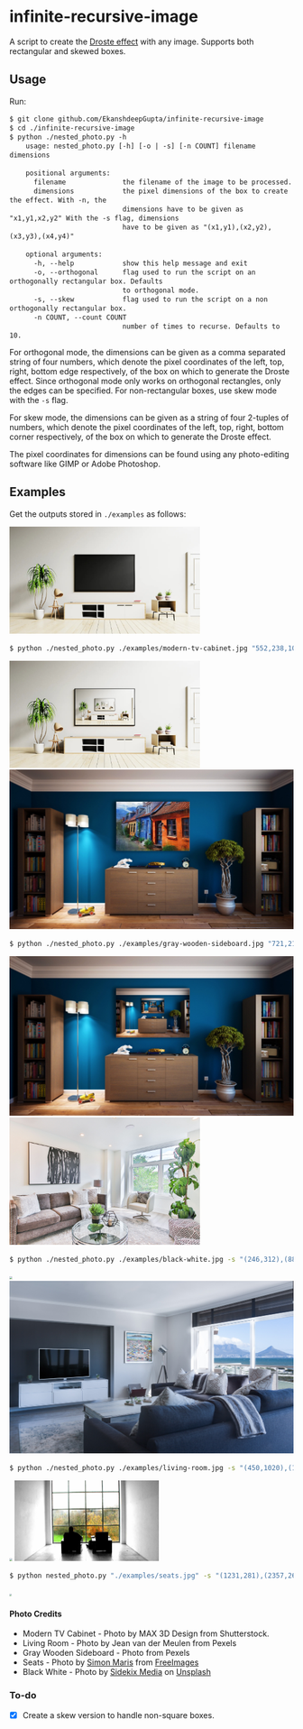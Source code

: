 # infinite-recursive-image
A script to create the [Droste effect](https://en.wikipedia.org/wiki/Droste_effect) with any image. Supports both rectangular and skewed boxes.

## Usage

Run:

```
$ git clone github.com/EkanshdeepGupta/infinite-recursive-image
$ cd ./infinite-recursive-image
$ python ./nested_photo.py -h
    usage: nested_photo.py [-h] [-o | -s] [-n COUNT] filename dimensions

    positional arguments:
      filename              the filename of the image to be processed.
      dimensions            the pixel dimensions of the box to create the effect. With -n, the
                            dimensions have to be given as "x1,y1,x2,y2" With the -s flag, dimensions
                            have to be given as "(x1,y1),(x2,y2),(x3,y3),(x4,y4)"

    optional arguments:
      -h, --help            show this help message and exit
      -o, --orthogonal      flag used to run the script on an orthogonally rectangular box. Defaults
                            to orthogonal mode.
      -s, --skew            flag used to run the script on a non orthogonally rectangular box.
      -n COUNT, --count COUNT
                            number of times to recurse. Defaults to 10.
```

For orthogonal mode, the dimensions can be given as a comma separated string of four numbers, which denote the pixel coordinates of the left, top, right, bottom edge respectively, of the box on which to generate the Droste effect. Since orthogonal mode only works on orthogonal rectangles, only the edges can be specified. For non-rectangular boxes, use skew mode with the `-s` flag.

For skew mode, the dimensions can be given as a string of four 2-tuples of numbers, which denote the pixel coordinates of the left, top, right, bottom corner respectively, of the box on which to generate the Droste effect.

The pixel coordinates for dimensions can be found using any photo-editing software like GIMP or Adobe Photoshop.

## Examples

Get the outputs stored in `./examples` as follows:

<img src="examples/modern-tv-cabinet.jpg" alt="test.webp" style="zoom:33%;" />

```bash
$ python ./nested_photo.py ./examples/modern-tv-cabinet.jpg "552,238,1049,540"
```

<img src="examples/modern-tv-cabinet-output.png" alt="test-output" style="zoom: 33%;" />

<img src="examples/gray-wooden-sideboard.jpg" alt="living-room-tv" style="zoom:80%;" />

```bash
$ python ./nested_photo.py ./examples/gray-wooden-sideboard.jpg "721,217,1217,550"
```
<img src="examples/gray-wooden-sideboard-output.png" alt="living-room-tv" style="zoom:80%;" />

<img src="examples/black-white.jpg" style="zoom: 33%;" />

```bash
$ python ./nested_photo.py ./examples/black-white.jpg -s "(246,312),(889,456),(887,826),(250,839)"
```
<img src="examples/black-white-output.png" style="zoom:33%;" />

<img src="examples/living-room.jpg" style="zoom: 50%;" />

```bash
$ python ./nested_photo.py ./examples/living-room.jpg -s "(450,1020),(1196,1036),(1197,1430),(449,1476)"
```
<img src="examples/living-room-output.png" style="zoom:33%;" />

<img src="examples/seats.jpg" style="zoom: 25%;" />

```bash
$ python nested_photo.py "./examples/seats.jpg" -s "(1231,281),(2357,265),(2367,1009), (1244,1025)"
```
<img src="examples/seats-output.png" style="zoom:25%;" />

#### Photo Credits

* Modern TV Cabinet - Photo by MAX 3D Design from Shutterstock.
* Living Room - Photo by Jean van der Meulen from Pexels 
* Gray Wooden Sideboard - Photo from Pexels
* Seats - Photo by <a href="https://freeimages.com/photographer/mrmaris-50513">Simon Maris</a> from <a href="https://freeimages.com">FreeImages</a>
* Black White - Photo by [Sidekix Media](https://unsplash.com/@sidekix?utm_source=unsplash&utm_medium=referral&utm_content=creditCopyText) on [Unsplash](https://unsplash.com/s/photos/living-room?utm_source=unsplash&utm_medium=referral&utm_content=creditCopyText)  


### To-do

- [x] Create a skew version to handle non-square boxes.
